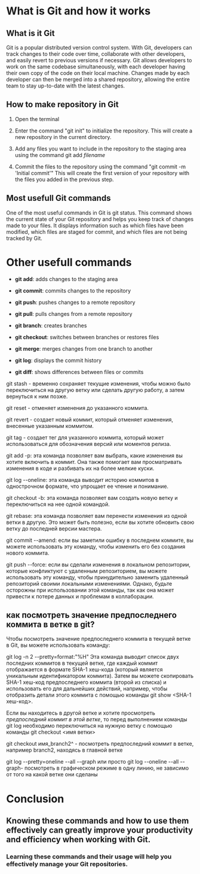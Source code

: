 # What is Git and how it works

## What is it Git 

Git is a popular distributed version control system. With Git, developers can track changes to their code over time, collaborate with other developers, and easily revert to previous versions if necessary. Git allows developers to work on the same codebase simultaneously, with each developer having their own copy of the code on their local machine. Changes made by each developer can then be merged into a shared repository, allowing the entire team to stay up-to-date with the latest changes.

## How to make repository in Git

1. Open the terminal

2. Enter the command "git init" to initialize the repository. This will create a new repository in the current directory.

3. Add any files you want to include in the repository to the staging area using the command git add _filename_

4. Commit the files to the repository using the command "git commit -m 'Initial commit'" This will create the first version of your repository with the files you added in the previous step.

## Most usefull Git commands 

One of the most useful commands in Git is git status. This command shows the current state of your Git repository and helps you keep track of changes made to your files. It displays information such as which files have been modified, which files are staged for commit, and which files are not being tracked by Git.

# Other usefull commands

* **git add**: adds changes to the staging area

* **git commit**: commits changes to the repository

* **git push**: pushes changes to a remote repository

* **git pull**: pulls changes from a remote repository

* **git branch**: creates branches

* **git checkout**: switches between branches or restores files

* **git merge**: merges changes from one branch to another

* **git log**: displays the commit history

* **git diff**: shows differences between files or commits


git stash - временно сохраняет текущие изменения, чтобы можно было переключиться на другую ветку или сделать другую работу, а затем вернуться к ним позже.


git reset - отменяет изменения до указанного коммита.


git revert - создает новый коммит, который отменяет изменения, внесенные указанным коммитом.


git tag - создает тег для указанного коммита, который может использоваться для обозначения версий или моментов релиза.


git add -p: эта команда позволяет вам выбрать, какие изменения вы хотите включить в коммит. Она также помогает вам просматривать изменения в коде и разбивать их на более мелкие куски.


git log --oneline: эта команда выводит историю коммитов в однострочном формате, что упрощает ее чтение и понимание.


git checkout -b: эта команда позволяет вам создать новую ветку и переключиться на нее одной командой.


git rebase: эта команда позволяет вам перенести изменения из одной ветки в другую. Это может быть полезно, если вы хотите обновить свою ветку до последней версии мастера.


git commit --amend: если вы заметили ошибку в последнем коммите, вы можете использовать эту команду, чтобы изменить его без создания нового коммита.


git push --force: если вы сделали изменения в локальном репозитории, которые конфликтуют с удаленным репозиторием, вы можете использовать эту команду, чтобы принудительно заменить удаленный репозиторий своими локальными изменениями. Однако, будьте осторожны при использовании этой команды, так как она может привести к потере данных и проблемам в коллаборации.


## **как посмотреть значение предпоследнего коммита в ветке в git?**

Чтобы посмотреть значение предпоследнего коммита в текущей ветке в Git, вы можете использовать команду:


git log -n 2 --pretty=format:"%H"
Эта команда выводит список двух последних коммитов в текущей ветке, где каждый коммит отображается в формате SHA-1 хеш-кода (который является уникальным идентификатором коммита). 
Затем вы можете скопировать SHA-1 хеш-код предпоследнего коммита (второй из списка) и использовать его для дальнейших действий, например, чтобы отобразить детали этого коммита с помощью команды git show <SHA-1 хеш-код>.


Если вы находитесь в другой ветке и хотите просмотреть _предпоследний коммит в этой ветке_, то перед выполнением команды git log необходимо переключиться на нужную ветку с помощью команды git checkout <имя ветки>


git checkout имя_branch2^ - посмотреть предпоследний коммит в ветке, например branch2, находясь в главной ветке


git log --pretty=oneline --all --graph или просто git log --oneline --all --graph- посмотреть в графическом режиме в одну линию, не зависимо от того на какой ветке они сделаны

# Conclusion

## Knowing these commands and how to use them effectively can greatly improve your productivity and efficiency when working with Git.



### Learning these commands and their usage will help you effectively manage your Git repositories.




